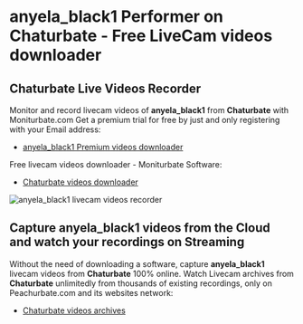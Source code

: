 # anyela_black1 Performer on Chaturbate - Free LiveCam videos downloader

## Chaturbate Live Videos Recorder

Monitor and record livecam videos of **anyela_black1** from **Chaturbate** with Moniturbate.com
Get a premium trial for free by just and only registering with your Email address:
* [anyela_black1 Premium videos downloader](https://moniturbate.com/request-demo-licence-key.html)

Free livecam videos downloader - Moniturbate Software:
* [Chaturbate videos downloader](https://moniturbate.com/moniturbate-download-software.html)

![anyela_black1 livecam videos recorder](https://peachurnet.com/templates/moniturbate-software.png)


## Capture anyela_black1 videos from the Cloud and watch your recordings on Streaming

Without the need of downloading a software, capture **anyela_black1** livecam videos from **Chaturbate** 100% online.
Watch Livecam archives from **Chaturbate** unlimitedly from thousands of existing recordings, only on Peachurbate.com and its websites network:
* [Chaturbate videos archives](https://peachurnet.com/)